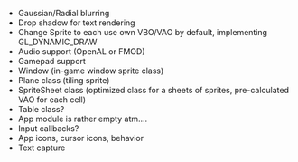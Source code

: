 * Gaussian/Radial blurring
* Drop shadow for text rendering
* Change Sprite to each use own VBO/VAO by default, implementing GL_DYNAMIC_DRAW
* Audio support (OpenAL or FMOD)
* Gamepad support
* Window (in-game window sprite class)
* Plane class (tiling sprite)
* SpriteSheet class (optimized class for a sheets of sprites, pre-calculated VAO for each cell)
* Table class?
* App module is rather empty atm....
* Input callbacks?
* App icons, cursor icons, behavior
* Text capture